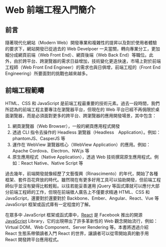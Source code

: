 # Web 前端工程入門簡介

## 前言
隨著現代化網站（Modern Web）開發專業和複雜性的提昇以及對於使用者體驗的要求下，網站開發已從過去的 Web Develpoer 一夫當關，轉向專業分工，更加細分成網頁前端（Web Front End）、網頁後端（Web Back End）等職位。此外，由於跨平台、跨瀏覽器的需求日益增加，技術變化更迭快速，市場上對於前端工程師（Web Front End Engineer）的需求也與日俱增，前端工程的（Front End Engineering）所要面對的挑戰也越來越多。

## 前端工程範疇
HTML、CSS 和 JavaScript 是前端工程最重要的技術元素。過去一段時間，我們所認為的前端工程主要專注在瀏覽器平台，但現在的 Web 平台已經不再侷限於桌面瀏覽器，而是必須面對更多的跨平台、跨瀏覽器的應用開發場景，其中包含：

1. 網頁瀏覽器（Web Browser），一般的網頁應用程式開發
2. 透過 CLI 指令去操作的 Headless 瀏覽器（Headless　Application）。例如：phantomJS、CasperJS 等
3. 運作在 WebView 瀏覽器核心（WebView Application）的應用。例如：Apache Cordova、Electron、NW.js 等
4. 原生應用程式（Native Application），透過 Web 技術撰寫原生應用程式。例如：React Native、Native Script 等

過去幾年，前端開發就像經歷了文藝復興（Rinascimento）的年代，開始了各種框架、套件百花齊放的時代。雖然現在有更多好用工具可以協助開發，但前端工程師似乎並沒有變得比較輕鬆。以往若能妥善運用 jQuery 等函式庫就可以應付大部分前端工程師的工作，但現在前端徵人廣告上不僅要求精通 HTML、CSS 和 JavaScript，還要對於還要對於 Backbone、Ember、Angular、React、Vue 等 JavaScript 框架或函式庫有一定程度的了解。

在眾多中 JavaScript 框架或函式庫中，[React](https://facebook.github.io/react/) 是 Facebook 推出的開源 [JavaScript](https://en.wikipedia.org/wiki/JavaScript) Library，它的出現帶出了許多革新性的 Web 觀念開始流行，例如：Virtual DOM、Web Component、Server Rendering 等。本書將透過介紹 React 生態系帶領讀者入門 React 的世界，讓讀者可以從零開始真的動手用 React 開發跨平台應用程式。